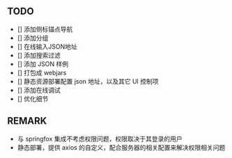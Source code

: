 
## TODO

- [] 添加侧标锚点导航
- [] 添加分组
- [] 在线输入JSON地址
- [] 添加搜索过滤
- [] 添加 JSON 样例 
- [] 打包成 webjars
- [] 静态资源部署配置 json 地址，以及其它 UI 控制项
- [] 添加在线调试
- [] 优化细节

## REMARK
* 与 springfox 集成不考虑权限问题，权限取决于其登录的用户
* 静态部署，提供 axios 的自定义，配合服务器的相关配置来解决权限相关问题

